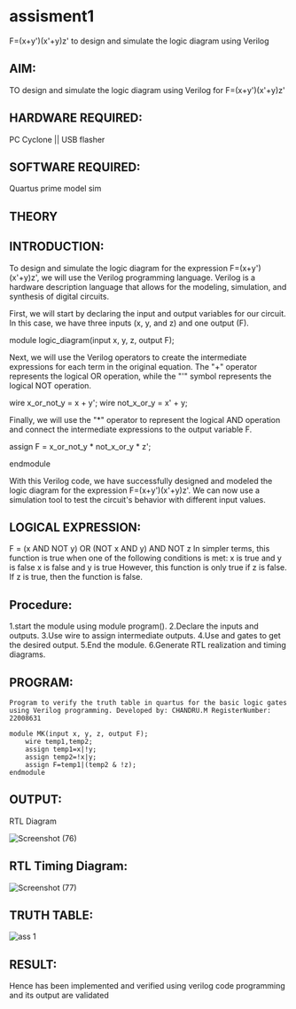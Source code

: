 # assisment1

 F=(x+y')(x'+y)z' to design and simulate the logic diagram using Verilog
 
## AIM:

TO design and simulate the logic diagram using Verilog for F=(x+y')(x'+y)z'

## HARDWARE REQUIRED:

PC Cyclone || USB flasher

## SOFTWARE REQUIRED:

Quartus prime model sim

## THEORY
## INTRODUCTION:

To design and simulate the logic diagram for the expression F=(x+y')(x'+y)z', we will use the Verilog programming language. Verilog is a hardware description language that allows for the modeling, simulation, and synthesis of digital circuits.

First, we will start by declaring the input and output variables for our circuit. In this case, we have three inputs (x, y, and z) and one output (F).

module logic_diagram(input x, y, z, output F);

Next, we will use the Verilog operators to create the intermediate expressions for each term in the original equation. The "+" operator represents the logical OR operation, while the "'" symbol represents the logical NOT operation.

wire x_or_not_y = x + y';
wire not_x_or_y = x' + y;

Finally, we will use the "*" operator to represent the logical AND operation and connect the intermediate expressions to the output variable F.

assign F = x_or_not_y * not_x_or_y * z';

endmodule

With this Verilog code, we have successfully designed and modeled the logic diagram for the expression F=(x+y')(x'+y)z'. We can now use a simulation tool to test the circuit's behavior with different input values.
 
## LOGICAL EXPRESSION:
 
 F = (x AND NOT y) OR (NOT x AND y) AND NOT z
In simpler terms, this function is true when one of the following conditions is met:
x is true and y is false
x is false and y is true
However, this function is only true if z is false. If z is true, then the function is false.

## Procedure:

1.start the module using module program().
2.Declare the inputs and outputs.
3.Use wire to assign intermediate outputs.
4.Use and gates to get the desired output.
5.End the module.
6.Generate RTL realization and timing diagrams.

## PROGRAM:
```
Program to verify the truth table in quartus for the basic logic gates using Verilog programming. Developed by: CHANDRU.M RegisterNumber: 22008631

module MK(input x, y, z, output F);
    wire temp1,temp2;
    assign temp1=x|!y;
    assign temp2=!x|y;
    assign F=temp1|(temp2 & !z);
endmodule
```

## OUTPUT:
RTL Diagram

![Screenshot (76)](https://user-images.githubusercontent.com/119393023/214293497-767aecae-ae8c-4976-8de6-78e1df966f86.png)

## RTL Timing Diagram:

![Screenshot (77)](https://user-images.githubusercontent.com/119393023/214293681-46db98a4-43d1-4c8b-bae7-2bc38887b27d.png)

## TRUTH TABLE:

![ass 1](https://user-images.githubusercontent.com/119393023/214294649-d33b72a2-57bb-4b75-8b6f-2bfa78d7b509.jpg)


## RESULT:
Hence  has been implemented and verified using verilog code programming and its output are validated

